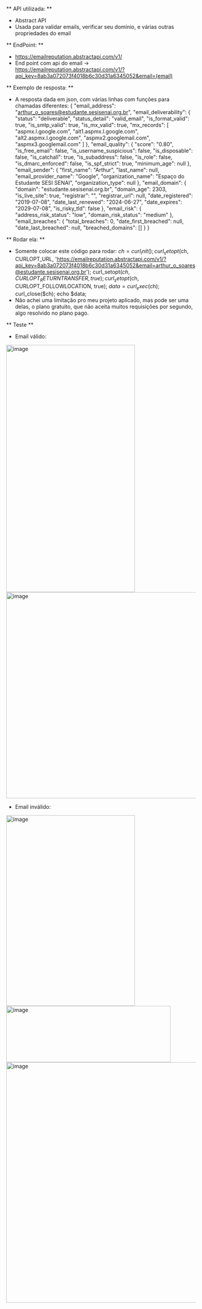 ** API utilizada: **
- Abstract API
- Usada para validar emails, verificar seu domínio, e várias outras propriedades do email

** EndPoint: **
- https://emailreputation.abstractapi.com/v1/
- End point com api do email -> https://emailreputation.abstractapi.com/v1/?api_key=8ab3a072073f4018b6c30d31a6345052&email=(email)

** Exemplo de resposta: **
- A resposta dada em json, com várias linhas com funções para chamadas diferentes:
{
    "email_address": "arthur_o_soares@estudante.sesisenai.org.br",
    "email_deliverability": {
        "status": "deliverable",
        "status_detail": "valid_email",
        "is_format_valid": true,
        "is_smtp_valid": true,
        "is_mx_valid": true,
        "mx_records": [
            "aspmx.l.google.com",
            "alt1.aspmx.l.google.com",
            "alt2.aspmx.l.google.com",
            "aspmx2.googlemail.com",
            "aspmx3.googlemail.com"
        ]
    },
    "email_quality": {
        "score": "0.80",
        "is_free_email": false,
        "is_username_suspicious": false,
        "is_disposable": false,
        "is_catchall": true,
        "is_subaddress": false,
        "is_role": false,
        "is_dmarc_enforced": false,
        "is_spf_strict": true,
        "minimum_age": null
    },
    "email_sender": {
        "first_name": "Arthur",
        "last_name": null,
        "email_provider_name": "Google",
        "organization_name": "Espaço do Estudante SESI SENAI",
        "organization_type": null
    },
    "email_domain": {
        "domain": "estudante.sesisenai.org.br",
        "domain_age": 2303,
        "is_live_site": true,
        "registrar": "",
        "registrar_url": null,
        "date_registered": "2019-07-08",
        "date_last_renewed": "2024-06-27",
        "date_expires": "2029-07-08",
        "is_risky_tld": false
    },
    "email_risk": {
        "address_risk_status": "low",
        "domain_risk_status": "medium"
    },
    "email_breaches": {
        "total_breaches": 0,
        "date_first_breached": null,
        "date_last_breached": null,
        "breached_domains": []
    }
}

 ** Rodar ela: **
 - Somente colocar este código para rodar:
   $ch = curl_init();
   curl_setopt($ch, CURLOPT_URL, 'https://emailreputation.abstractapi.com/v1/?api_key=8ab3a072073f4018b6c30d31a6345052&email=arthur_o_soares@estudante.sesisenai.org.br');
   curl_setopt($ch, CURLOPT_RETURNTRANSFER, true);
   curl_setopt($ch, CURLOPT_FOLLOWLOCATION, true);
   $data = curl_exec($ch);
   curl_close($ch);
   echo $data;
- Não achei uma limitação pro meu projeto aplicado, mas pode ser uma delas, o plano gratuito, que não aceita muitos requisições por segundo, algo resolvido no plano pago.

** Teste **
- Email válido:
<img width="342" height="655" alt="image" src="https://github.com/user-attachments/assets/11353851-0a1a-4f8c-9607-f35e1414cd84" />
<img width="1418" height="546" alt="image" src="https://github.com/user-attachments/assets/04379679-cc58-4906-8911-a4539906a580" />

- Email inválido:
<img width="342" height="505" alt="image" src="https://github.com/user-attachments/assets/80a016ed-5eb9-4a77-ae86-f0b17d288fba" />
<img width="437" height="149" alt="image" src="https://github.com/user-attachments/assets/613628df-ecd7-452c-9c36-98b7abf01bcc" />
<img width="1326" height="637" alt="image" src="https://github.com/user-attachments/assets/4e38dc22-751c-454e-9ad4-40c763f48001" />
